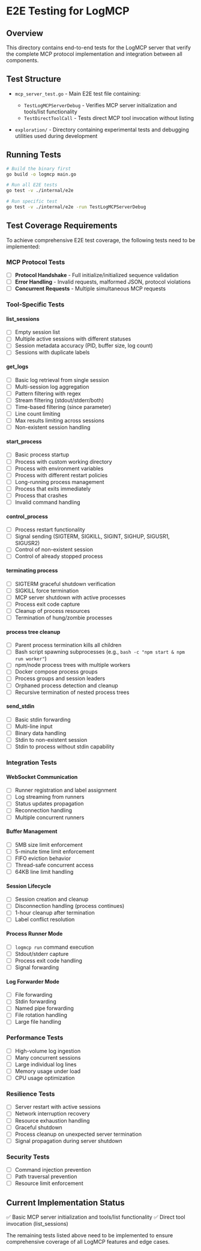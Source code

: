 # E2E Testing for LogMCP

## Overview

This directory contains end-to-end tests for the LogMCP server that verify the complete MCP protocol implementation and integration between all components.

## Test Structure

- `mcp_server_test.go` - Main E2E test file containing:
  - `TestLogMCPServerDebug` - Verifies MCP server initialization and tools/list functionality
  - `TestDirectToolCall` - Tests direct MCP tool invocation without listing

- `exploration/` - Directory containing experimental tests and debugging utilities used during development

## Running Tests

```bash
# Build the binary first
go build -o logmcp main.go

# Run all E2E tests
go test -v ./internal/e2e

# Run specific test
go test -v ./internal/e2e -run TestLogMCPServerDebug
```

## Test Coverage Requirements

To achieve comprehensive E2E test coverage, the following tests need to be implemented:

### MCP Protocol Tests
- [ ] **Protocol Handshake** - Full initialize/initialized sequence validation
- [ ] **Error Handling** - Invalid requests, malformed JSON, protocol violations
- [ ] **Concurrent Requests** - Multiple simultaneous MCP requests

### Tool-Specific Tests

#### list_sessions
- [ ] Empty session list
- [ ] Multiple active sessions with different statuses
- [ ] Session metadata accuracy (PID, buffer size, log count)
- [ ] Sessions with duplicate labels

#### get_logs
- [ ] Basic log retrieval from single session
- [ ] Multi-session log aggregation
- [ ] Pattern filtering with regex
- [ ] Stream filtering (stdout/stderr/both)
- [ ] Time-based filtering (since parameter)
- [ ] Line count limiting
- [ ] Max results limiting across sessions
- [ ] Non-existent session handling

#### start_process
- [ ] Basic process startup
- [ ] Process with custom working directory
- [ ] Process with environment variables
- [ ] Process with different restart policies
- [ ] Long-running process management
- [ ] Process that exits immediately
- [ ] Process that crashes
- [ ] Invalid command handling

#### control_process
- [ ] Process restart functionality
- [ ] Signal sending (SIGTERM, SIGKILL, SIGINT, SIGHUP, SIGUSR1, SIGUSR2)
- [ ] Control of non-existent session
- [ ] Control of already stopped process

#### terminating process
- [ ] SIGTERM graceful shutdown verification
- [ ] SIGKILL force termination
- [ ] MCP server shutdown with active processes
- [ ] Process exit code capture
- [ ] Cleanup of process resources
- [ ] Termination of hung/zombie processes

#### process tree cleanup
- [ ] Parent process termination kills all children
- [ ] Bash script spawning subprocesses (e.g., `bash -c "npm start & npm run worker"`)
- [ ] npm/node process trees with multiple workers
- [ ] Docker compose process groups
- [ ] Process groups and session leaders
- [ ] Orphaned process detection and cleanup
- [ ] Recursive termination of nested process trees

#### send_stdin
- [ ] Basic stdin forwarding
- [ ] Multi-line input
- [ ] Binary data handling
- [ ] Stdin to non-existent session
- [ ] Stdin to process without stdin capability

### Integration Tests

#### WebSocket Communication
- [ ] Runner registration and label assignment
- [ ] Log streaming from runners
- [ ] Status updates propagation
- [ ] Reconnection handling
- [ ] Multiple concurrent runners

#### Buffer Management
- [ ] 5MB size limit enforcement
- [ ] 5-minute time limit enforcement
- [ ] FIFO eviction behavior
- [ ] Thread-safe concurrent access
- [ ] 64KB line limit handling

#### Session Lifecycle
- [ ] Session creation and cleanup
- [ ] Disconnection handling (process continues)
- [ ] 1-hour cleanup after termination
- [ ] Label conflict resolution

#### Process Runner Mode
- [ ] `logmcp run` command execution
- [ ] Stdout/stderr capture
- [ ] Process exit code handling
- [ ] Signal forwarding

#### Log Forwarder Mode
- [ ] File forwarding
- [ ] Stdin forwarding
- [ ] Named pipe forwarding
- [ ] File rotation handling
- [ ] Large file handling

### Performance Tests
- [ ] High-volume log ingestion
- [ ] Many concurrent sessions
- [ ] Large individual log lines
- [ ] Memory usage under load
- [ ] CPU usage optimization

### Resilience Tests
- [ ] Server restart with active sessions
- [ ] Network interruption recovery
- [ ] Resource exhaustion handling
- [ ] Graceful shutdown
- [ ] Process cleanup on unexpected server termination
- [ ] Signal propagation during server shutdown

### Security Tests
- [ ] Command injection prevention
- [ ] Path traversal prevention
- [ ] Resource limit enforcement

## Current Implementation Status

✅ Basic MCP server initialization and tools/list functionality
✅ Direct tool invocation (list_sessions)

The remaining tests listed above need to be implemented to ensure comprehensive coverage of all LogMCP features and edge cases.